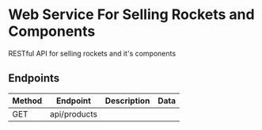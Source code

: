# Web Service For Selling Rockets and Components

RESTful API for selling rockets and it's components

## Endpoints

| Method | Endpoint   | Description | Data |
|--------|------------|-------------|------|
|GET     |api/products|